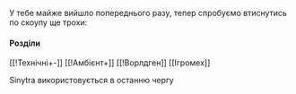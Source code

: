 У тебе майже вийшло попереднього разу, тепер спробуємо втиснутись по скоупу ще трохи:

#### Розділи
[[!Технічні+-]]
[[!Амбієнт+]]
[[!Ворлдген]]
[[Ігромех]]

Sinytra використовується в останню чергу